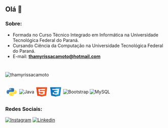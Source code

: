## Olá 👋

### Sobre:

- Formada no Curso Técnico Integrado em Informática na Universidade Tecnológica Federal do Paraná.
- Cursando Ciência da Computação na Universidade Tecnológica Federal do Paraná.
- E-mail: **thamyrissacamoto@hotmail.com**

#

<p><img align="center" src="https://github-readme-stats.vercel.app/api/top-langs?username=thamyrissacamoto&show_icons=true&theme=dark&locale=en&layout=compact" alt="thamyrissacamoto" /></p> 

<div style="display: inline_block"><br>
  <img align="center" alt="Python" height="30" width="40" src="https://raw.githubusercontent.com/devicons/devicon/master/icons/python/python-original.svg">
  <img align="center" alt="Java" height="30" width="40" src="https://cdn.jsdelivr.net/gh/devicons/devicon/icons/java/java-original.svg">
  <img align="center" alt="HTML" height="30" width="40" src="https://raw.githubusercontent.com/devicons/devicon/master/icons/html5/html5-original.svg">
  <img align="center" alt="CSS" height="30" width="40" src="https://raw.githubusercontent.com/devicons/devicon/master/icons/css3/css3-original.svg">
  <img align="center" alt="Bootstrap" height="30" width="40" src="https://cdn.jsdelivr.net/gh/devicons/devicon/icons/bootstrap/bootstrap-plain.svg">
  <img align="center" alt="MySQL" height="30" width="40" src="https://cdn.jsdelivr.net/gh/devicons/devicon/icons/mysql/mysql-original.svg">
</div>

##

### Redes Sociais:
[![Instagram](https://img.shields.io/badge/Instagram-E4405F?style=for-the-badge&logo=instagram&logoColor=white)](https://www.instagram.com/thamyrissacamoto/)
[![Linkedin](https://img.shields.io/badge/LinkedIn-0077B5?style=for-the-badge&logo=linkedin&logoColor=white)](https://www.linkedin.com/in/thamyris-sacamoto-flores/)
